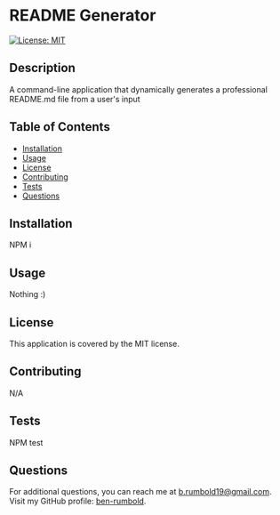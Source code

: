 # README Generator

[![License: MIT](https://img.shields.io/badge/License-MIT-yellow.svg)](https://opensource.org/licenses/MIT)

## Description

A command-line application that dynamically generates a professional README.md file from a user's input

## Table of Contents

- [Installation](#installation)
- [Usage](#usage)
- [License](#license)
- [Contributing](#contributing)
- [Tests](#tests)
- [Questions](#questions)

## Installation

NPM i

## Usage

Nothing :)

## License

This application is covered by the MIT license.

## Contributing

N/A

## Tests

NPM test

## Questions

For additional questions, you can reach me at [b.rumbold19@gmail.com](mailto:b.rumbold19@gmail.com).
Visit my GitHub profile: [ben-rumbold](https://github.com/ben-rumbold).
